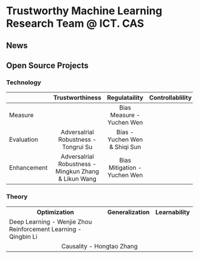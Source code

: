 # Trustworthy Machine Learning Research Team @ ICT. CAS

## News



## Open Source Projects

### Technology

| |Trustworthiness|Regulataility|Controllablility|
|:----|:----:|:----:|:----:|
|Measure|     |Bias Measure - Yuchen Wen|    |
|Evaluation|Adversalrial Robustness - Tongrui Su|Bias - Yuchen Wen & Shiqi Sun|   |
|Enhancement|Adversalrial Robustness - Mingkun Zhang & Likun Wang| Bias Mitigation - Yuchen Wen|  |

### Theory

<table>
  <tr>
    <th>Optimization</th>
    <th>Generalization</th>
    <th>Learnability</th>
  </tr>
  <tr>
    <td>Deep Learning - Wenjie Zhou<br>Reinforcement Learning - Qingbin Li</td>
    <td></td>
    <td></td>
  </tr>
  <tr>
    <td colspan="3" style="text-align: center;">Causality - Hongtao Zhang</td>
  </tr>
</table>
